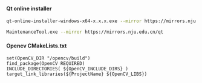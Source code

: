 #### Qt online installer

```bash
qt-online-installer-windows-x64-x.x.x.exe --mirror https://mirrors.nju.edu.cn/qt
```


```bash
MaintenanceTool.exe --mirror https://mirrors.nju.edu.cn/qt
```


#### Opencv CMakeLists.txt

```
set(OpenCV_DIR "/opencv/build")
find_package(OpenCV REQUIRED)
INCLUDE_DIRECTORIES( ${OpenCV_INCLUDE_DIRS} )
target_link_libraries(${ProjectName} ${OpenCV_LIBS})
```
